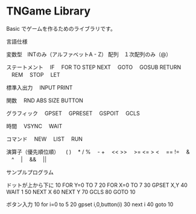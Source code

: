 TNGame Library
======
Basic でゲームを作るためのライブラリです。


言語仕様

変数型　INTのみ（アルファベットA - Z）
配列　１次配列のみ（@）

ステートメント
　IF 
　FOR TO STEP NEXT
　GOTO
　GOSUB RETURN
　REM
　STOP
　LET

標準入出力
　INPUT PRINT

関数
　RND ABS SIZE BUTTON 

グラフィック
　GPSET
　GPRESET
　GSPOIT
　GCLS

時間
　VSYNC
　WAIT

コマンド
　NEW
　LIST
　RUN

   
演算子（優先順位順）
　( )
　* / %
　- +
　<< >>
　>= <= > <
　== !=
　&
　^
　|
　&&
　||


サンプルプログラム


ドットが上から下に
10 FOR Y=0 TO 7
20 FOR X=0 TO 7
30 GPSET X,Y
40 WAIT 1
50 NEXT X
60 NEXT Y
70 GCLS
80 GOTO 10

ボタン入力
10 for i=0 to 5
20 gpset i,0,button(i)
30 next i
40 goto 10
